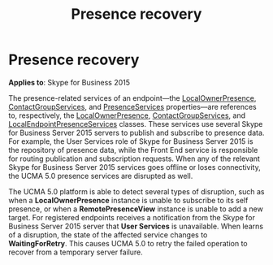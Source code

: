 ﻿---
title: Presence recovery
TOCTitle: Presence recovery
ms:assetid: a645388a-5da0-4798-a031-68721b2be91a
ms:mtpsurl: https://msdn.microsoft.com/en-us/library/Dn466071(v=office.16)
ms:contentKeyID: 65240007
ms.date: 07/27/2015
mtps_version: v=office.16
---

# Presence recovery


**Applies to**: Skype for Business 2015

The presence-related services of an endpoint—the [LocalOwnerPresence](https://msdn.microsoft.com/en-us/library/hh348476\(v=office.16\)), [ContactGroupServices](https://msdn.microsoft.com/en-us/library/hh383122\(v=office.16\)), and [PresenceServices](https://msdn.microsoft.com/en-us/library/hh384331\(v=office.16\)) properties—are references to, respectively, the [LocalOwnerPresence](https://msdn.microsoft.com/en-us/library/hh382370\(v=office.16\)), [ContactGroupServices](https://msdn.microsoft.com/en-us/library/hh381099\(v=office.16\)), and [LocalEndpointPresenceServices](https://msdn.microsoft.com/en-us/library/hh350157\(v=office.16\)) classes. These services use several Skype for Business Server 2015 servers to publish and subscribe to presence data. For example, the User Services role of Skype for Business Server 2015 is the repository of presence data, while the Front End service is responsible for routing publication and subscription requests. When any of the relevant Skype for Business Server 2015 services goes offline or loses connectivity, the UCMA 5.0 presence services are disrupted as well.

The UCMA 5.0 platform is able to detect several types of disruption, such as when a **LocalOwnerPresence** instance is unable to subscribe to its self presence, or when a **RemotePresenceView** instance is unable to add a new target. For registered endpoints receives a notification from the Skype for Business Server 2015 server that **User Services** is unavailable. When learns of a disruption, the state of the affected service changes to **WaitingForRetry**. This causes UCMA 5.0 to retry the failed operation to recover from a temporary server failure.

